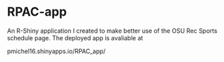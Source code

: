 # RPAC-app
An R-Shiny application I created to make better use of the OSU Rec Sports schedule page. The deployed app is avaliable at 

pmichel16.shinyapps.io/RPAC_app/
